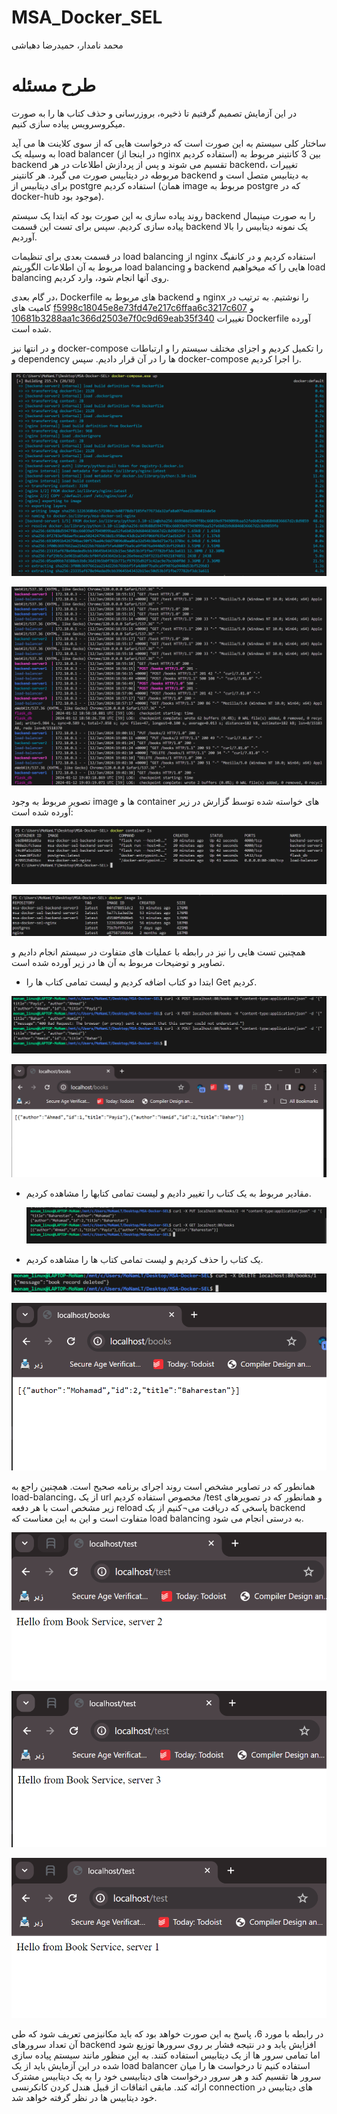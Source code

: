 # MSA_Docker_SEL
محمد نامدار، حمیدرضا دهباشی

# طرح مسئله

در این آزمایش تصمیم گرفتیم تا ذخیره، بروزرسانی و حذف کتاب ها را به صورت میکروسرویس پیاده سازی کنیم.

ساختار کلی سیستم به این صورت است که درخواست هایی که از سوی کلاینت ها می آید به وسیله یک load balancer (در اینجا از nginx استفاده کردیم) بین 3 کانتینر مربوط به backend تقسیم می شوند و پس از پردازش اطلاعات در هر backend، تغییرات مربوطه در دیتابیس صورت می گیرد. هر کانتینر backend به دیتابیس متصل است و برای دیتابیس از postgre استفاده کردیم (همان image مربوط به postgre که در docker-hub موجود بود).

روند پیاده سازی به این صورت بود که ابتدا یک سیستم backend را به صورت مینیمال پیاده سازی کردیم. سپس برای تست این قسمت backend یک نمونه دیتابیس را بالا آوردیم. 

در قسمت بعدی برای تنظیمات load balancing از nginx استفاده کردیم و در کانفیگ مربوط به آن اطلاعات الگوریتم load balancing و backend هایی را که میخواهیم load balancing روی آنها انجام شود، وارد کردیم.

در گام بعدی، Dockerfile های مربوط به backend و nginx را نوشتیم. به ترتیب در کامیت های [f5998c18045e8e73fd47e217c6ffaa6c3217c607](https://github.com/MoNam97/MSA_Docker_SEL/commit/f5998c18045e8e73fd47e217c6ffaa6c3217c607) و  [10681b3288aa1c366d2503e7f0c9d69eab35f340](https://github.com/MoNam97/MSA_Docker_SEL/commit/10681b3288aa1c366d2503e7f0c9d69eab35f340) تغییرات Dockerfile آورده شده است.


و در انتها نیز docker-compose را تکمیل کردیم و اجزای مختلف سیستم را و ارتباطات و dependency ها را در آن قرار دادیم. سپس docker-compose را اجرا کردیم.

![image](https://github.com/MoNam97/MSA_Docker_SEL/blob/main/images/docker-compose1.PNG)

![image](https://github.com/MoNam97/MSA_Docker_SEL/blob/main/images/docker-compose2.PNG)

تصویر مربوط  به وجود image ها و container های خواسته شده توسط گزارش در زیر آورده شده است:

![image](https://github.com/MoNam97/MSA_Docker_SEL/blob/main/images/command1.PNG)

![image](https://github.com/MoNam97/MSA_Docker_SEL/blob/main/images/command2.PNG)

همچنین تست هایی را نیز در رابطه با عملیات های متفاوت در سیستم انجام دادیم و تصاویر و توضیحات مربوط به آن ها در زیر آورده شده است.
- ابتدا دو کتاب اضافه کردیم و لیست تمامی کتاب ها را Get کردیم.

 ![image](https://github.com/MoNam97/MSA_Docker_SEL/blob/main/images/test_create.PNG)

 ![image](https://github.com/MoNam97/MSA_Docker_SEL/blob/main/images/test_create2.PNG)
 
- مقادیر مربوط به یک کتاب را تغییر دادیم و لیست تمامی کتابها را مشاهده کردیم.
 
  ![image](https://github.com/MoNam97/MSA_Docker_SEL/blob/main/images/test_update.PNG)
  
- یک کتاب را حذف کردیم و لیست تمامی کتاب ها را مشاهده کردیم.

 ![image](https://github.com/MoNam97/MSA_Docker_SEL/blob/main/images/test_delete1.PNG)

 ![image](https://github.com/MoNam97/MSA_Docker_SEL/blob/main/images/test_delete2.PNG)

همانطور که در تصاویر مشخص است روند اجرای برنامه صحیح است.
همچنین راجع به load-balancing، از یک url مخصوص استفاده کردیم /test و همانطور که در تصویرهای زیر مشخص است با هر دفعه reload پاسخی که دریافت می¬کنیم از یک backend متفاوت است و این به این معناست که load balancing به درستی انجام می شود.

![image](https://github.com/MoNam97/MSA_Docker_SEL/blob/main/images/load_balanser1.PNG)

![image](https://github.com/MoNam97/MSA_Docker_SEL/blob/main/images/load_balanser2.PNG)

![image](https://github.com/MoNam97/MSA_Docker_SEL/blob/main/images/load_balanser3.PNG)


در رابطه با مورد 6، پاسخ به این صورت خواهد بود که باید مکانیزمی تعریف شود که طی آن تعداد سرورهای backend افزایش یابد و در نتیجه فشار بر روی سرورها توزیع شود اما تمامی سرور ها از یک دیتابیس استفاده کنند. به این منظور مانند سیستم پیاده سازی شده در این آزمایش باید از یک load balancer استفاده کنیم تا درخواست ها را میان سرور ها تقسیم کند و هر سرور درخواست های دیتابیسی خود را به یک دیتابیس مشترک ارائه کند. مابقی اتفاقات از قبیل هندل کردن کانکرنسی connection های دیتابیس در خود دیتابیس ها در نظر گرفته خواهد شد.
